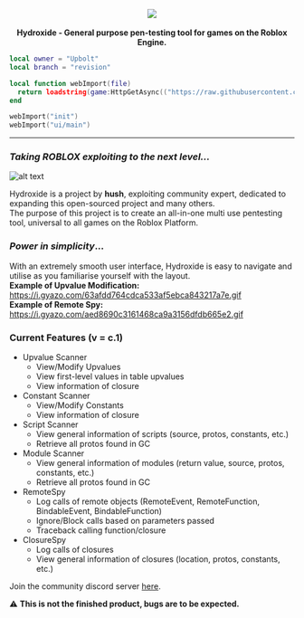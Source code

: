 <p align="center">
  <img src="https://camo.githubusercontent.com/96f209b7bb27dce3f8b7da5d6d216e601eebb25b/68747470733a2f2f63646e2e646973636f72646170702e636f6d2f6174746163686d656e74732f3633333437323432393931373939353033382f3732323134333733303530303530313533342f487964726f786964655f4c6f676f2e706e67">
  <br><br>
  <b>Hydroxide - General purpose pen-testing tool for games on the Roblox Engine.</b>
  
  ```lua
local owner = "Upbolt"
local branch = "revision"

local function webImport(file)
    return loadstring(game:HttpGetAsync(("https://raw.githubusercontent.com/%s/Hydroxide/%s/%s.lua"):format(owner, branch, file)), file .. '.lua')()
end

webImport("init")
webImport("ui/main")
```
</p>

---

### *Taking ROBLOX exploiting to the next level...*

![alt text](https://camo.githubusercontent.com/4cdcb3f0756ded1323150d6807ea9d507799ca60/68747470733a2f2f63646e2e646973636f72646170702e636f6d2f6174746163686d656e74732f3639343732363633363133383030343539332f3734323430383534363333343933333030322f756e6b6e6f776e2e706e67 "In-game screenshot of UI")

Hydroxide is a project by **hush**, exploiting community expert, dedicated to expanding this open-sourced project and many others.                       
The purpose of this project is to create an all-in-one multi use pentesting tool, universal to all games on the Roblox Platform.                                  

### *Power in simplicity*...

With an extremely smooth user interface, Hydroxide is easy to navigate and utilise as you familiarise yourself with the layout.                                      
**Example of Upvalue Modification:** https://i.gyazo.com/63afdd764cdca533af5ebca843217a7e.gif                                                                      
**Example of Remote Spy:** https://i.gyazo.com/aed8690c3161468ca9a3156dfdb665e2.gif

### Current Features (v = c.1)

* Upvalue Scanner
    * View/Modify Upvalues
    * View first-level values in table upvalues
    * View information of closure
* Constant Scanner
    * View/Modify Constants
    * View information of closure
* Script Scanner
    * View general information of scripts (source, protos, constants, etc.)
    * Retrieve all protos found in GC
* Module Scanner
    * View general information of modules (return value, source, protos, constants, etc.)
    * Retrieve all protos found in GC
* RemoteSpy
    * Log calls of remote objects (RemoteEvent, RemoteFunction, BindableEvent, BindableFunction)
    * Ignore/Block calls based on parameters passed
    * Traceback calling function/closure
* ClosureSpy
    * Log calls of closures
    * View general information of closures (location, protos, constants, etc.)
    


Join the community discord server [here](https://discord.gg/DJxBwAX).
    
:warning: **This is not the finished product, bugs are to be expected.**
